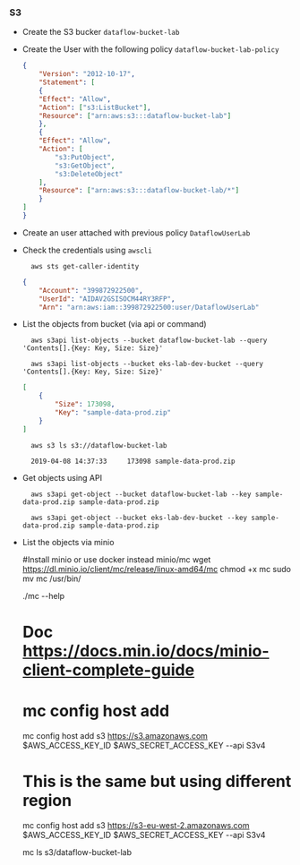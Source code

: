 ### S3

- Create the S3 bucker `dataflow-bucket-lab`
- Create the User with the following policy `dataflow-bucket-lab-policy`

    ```json
    {
        "Version": "2012-10-17",
        "Statement": [
        {
        "Effect": "Allow",
        "Action": ["s3:ListBucket"],
        "Resource": ["arn:aws:s3:::dataflow-bucket-lab"]
        },
        {
        "Effect": "Allow",
        "Action": [
            "s3:PutObject",
            "s3:GetObject",
            "s3:DeleteObject"
        ],
        "Resource": ["arn:aws:s3:::dataflow-bucket-lab/*"]
        }
    ]
    }
    ```

- Create an user attached with previous policy `DataflowUserLab`

- Check the credentials using `awscli`

        aws sts get-caller-identity

    ``` json
    {
        "Account": "399872922500",
        "UserId": "AIDAV2GSISOCM44RY3RFP",
        "Arn": "arn:aws:iam::399872922500:user/DataflowUserLab"
    ```

- List the objects from bucket (via api or command)

        aws s3api list-objects --bucket dataflow-bucket-lab --query 'Contents[].{Key: Key, Size: Size}'

        aws s3api list-objects --bucket eks-lab-dev-bucket --query 'Contents[].{Key: Key, Size: Size}'

    ``` json
    [
        {
            "Size": 173098,
            "Key": "sample-data-prod.zip"
        }
    ]
    ```

        aws s3 ls s3://dataflow-bucket-lab

        2019-04-08 14:37:33     173098 sample-data-prod.zip
        
- Get objects using API

        aws s3api get-object --bucket dataflow-bucket-lab --key sample-data-prod.zip sample-data-prod.zip

        aws s3api get-object --bucket eks-lab-dev-bucket --key sample-data-prod.zip sample-data-prod.zip

- List the objects via minio

    #Install minio or use docker instead minio/mc
    wget https://dl.minio.io/client/mc/release/linux-amd64/mc
    chmod +x mc
    sudo mv mc /usr/bin/
    
    ./mc --help
    
    # Doc https://docs.min.io/docs/minio-client-complete-guide
    # mc config host add <ALIAS> <YOUR-S3-ENDPOINT> <YOUR-ACCESS-KEY> <YOUR-SECRET-KEY> <API-SIGNATURE>
    
    mc config host add s3 https://s3.amazonaws.com $AWS_ACCESS_KEY_ID $AWS_SECRET_ACCESS_KEY  --api S3v4
    # This is the same but using different region
    mc config host add s3 https://s3-eu-west-2.amazonaws.com $AWS_ACCESS_KEY_ID $AWS_SECRET_ACCESS_KEY  --api S3v4
    
    mc ls s3/dataflow-bucket-lab
    